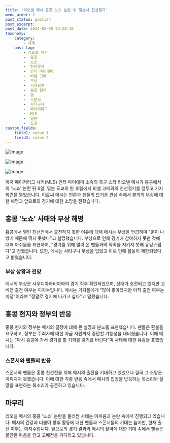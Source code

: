 ```yaml
---
title: '리오넬 메시 홍콩 노쇼 논란 뒤 일본서 친선경기'
menu_order: 1
post_status: publish
post_excerpt: 
post_date: 2024-02-08 23:28:18
taxonomy:
    category:
        - 세계
    post_tag:
        - 리오넬 메시
        -  홍콩
        -  노쇼
        -  친선경기
        -  인터 마이애미
        -  비셀 고베
        -  부상
        -  기자회견
        -  홍콩 현지
        -  팬
        -  스폰서
        -  사타구니
        -  메이저리그
        -  MLS
        -  일본
        -  도쿄
custom_fields:
    field1: value 1
    field2: value 2
---
```


![Image](https://imgnews.pstatic.net/image/016/2024/02/06/20240206000785_0_20240206201601313.jpg?type=w647)

![Image](https://imgnews.pstatic.net/image/016/2024/02/06/20240205000442_0_20240206201601317.jpg?type=w647)

![Image](https://imgnews.pstatic.net/image/016/2024/02/06/20240205000040_0_20240206201601322.jpg?type=w647)

미국 메이저리그 사커(MLS) 인터 마이애미 소속의 축구 스타 리오넬 메시가 홍콩에서의 '노쇼' 논란 뒤 6일, 일본 도쿄의 한 호텔에서 비셀 고베와의 친선경기를 앞두고 기자회견을 열었습니다. 이로써 메시는 언론과 팬들의 뜨거운 관심 속에서 불의의 부상에 대한 해명과 앞으로의 경기에 대한 소망을 전했습니다. 
## 홍콩 '노쇼' 사태와 부상 해명
홍콩에서 열린 친선전에서 출전하지 못한 이유에 대해 메시는 부상을 언급하며 "운이 나빴기 때문에 뛰지 못했다"고 설명했습니다. 부상으로 인해 경기에 참여하지 못한 것에 대해 아쉬움을 표현하며, "경기를 위해 멀리 온 팬들과의 약속을 지키지 못해 유감스럽다"고 전했습니다. 또한, 메시는 사타구니 부상을 입었고 이로 인해 활동이 제한되었다고 밝혔습니다.
### 부상 상황과 전망
메시의 부상은 사우디아라비아와의 경기 직후 확인되었으며, 상태가 호전되고 있지만 고베전 출전 여부는 미지수입니다. 메시는 기자들에게 "많이 좋아졌지만 아직 출전 여부는 미정"이라며 "정말로 경기에 나가고 싶다"고 말했습니다.
## 홍콩 현지와 정부의 반응
홍콩 현지와 정부는 메시의 결장에 대해 큰 실망과 분노를 표현했습니다. 팬들은 환불을 요구하고, 정부는 주최사에 대한 자금 지원까지 중단할 가능성을 내비쳤습니다. 이에 메시는 "다시 홍콩에 가서 경기를 할 기회를 갖기를 바란다"며 사태에 대한 유감을 표했습니다.
### 스폰서와 팬들의 반응
스폰서와 팬들은 홍콩 친선전을 위해 메시의 출전을 기대하고 있었으나 결국 그 소망은 이뤄지지 못했습니다. 이에 대한 각종 반응 속에서 메시의 입장을 납득하는 목소리와 실망을 표현하는 목소리가 공존하고 있습니다.
## 마무리
리오넬 메시의 홍콩 '노쇼' 논란을 둘러싼 사태는 아쉬움과 논란 속에서 진행되고 있습니다. 메시의 건강과 더불어 향후 활동에 대한 팬들과 스폰서들의 기대는 높지만, 현재 출전 여부는 미지수입니다. 앞으로의 경기 결과와 메시의 활약에 대한 기대 속에서 팬들은 불안한 마음을 안고 고베전을 기다리고 있습니다.
